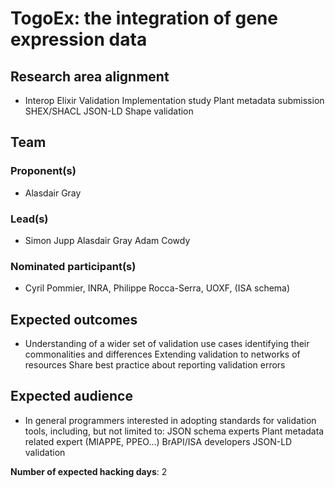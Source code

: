 # TogoEx: the integration of gene expression data

## Research area alignment

- Interop
 Elixir Validation Implementation study
 Plant metadata submission
 SHEX/SHACL JSON-LD Shape validation

## Team

### Proponent(s)

- Alasdair Gray

### Lead(s)

- Simon Jupp
 Alasdair Gray
 Adam Cowdy

### Nominated participant(s)

- Cyril Pommier, INRA,
 Philippe Rocca-Serra, UOXF, (ISA schema)

## Expected outcomes

- Understanding of a wider set of validation use cases identifying their commonalities and differences
 Extending validation to networks of resources
 Share best practice about reporting validation errors

## Expected audience

- In general programmers interested in adopting standards for validation tools, including, but not limited to:
 JSON schema experts
 Plant metadata related expert (MIAPPE, PPEO…)
 BrAPI/ISA developers
 JSON-LD validation

**Number of expected hacking days**: 2

